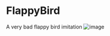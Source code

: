 # FlappyBird
A very bad flappy bird imitation
![image](https://github.com/Clowly/FlappyBird/assets/33330350/f168a49d-b7a4-4108-b5c9-3f4b754ce8d1)
